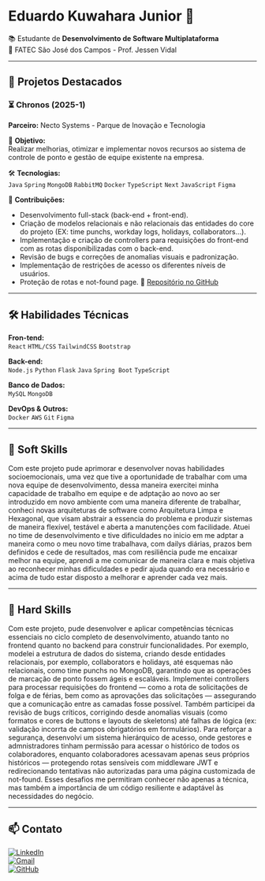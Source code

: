 # Eduardo Kuwahara Junior 👋

📚 Estudante de **Desenvolvimento de Software Multiplataforma**  
📍 FATEC São José dos Campos - Prof. Jessen Vidal

---

## 🚀 Projetos Destacados

### ⏳ Chronos (2025-1)  
**Parceiro:** Necto Systems - Parque de Inovação e Tecnologia 

📌 **Objetivo:**  
Realizar melhorias, otimizar e implementar novos recursos ao sistema de controle de ponto e gestão de equipe existente na empresa. 

🛠 **Tecnologias:**  
`Java` `Spring` `MongoDB` `RabbitMQ` `Docker` `TypeScript` `Next` `JavaScript` `Figma`

🎯 **Contribuições:**  
- Desenvolvimento full-stack (back-end + front-end).
- Criação de modelos relacionais e não relacionais das entidades do core do projeto (EX: time punchs, workday logs, holidays, collaborators...).  
- Implementação e criação de controllers para requisições do front-end com as rotas disponibilizadas com o back-end.
- Revisão de bugs e correções de anomalias visuais e padronização.
- Implementação de restrições de acesso os diferentes níveis de usuários.
- Proteção de rotas e not-found page.
🔗 [Repositório no GitHub](https://github.com/CtrI-Alt-Del/chronos.git)

---

## 🛠 Habilidades Técnicas

**Fron-tend:**  
`React` `HTML/CSS` `TailwindCSS` `Bootstrap`

**Back-end:**  
`Node.js` `Python` `Flask` `Java` `Spring Boot` `TypeScript`

**Banco de Dados:**  
`MySQL` `MongoDB`

**DevOps & Outros:**  
`Docker` `AWS` `Git` `Figma`

---

## 🌟 Soft Skills

Com este projeto pude aprimorar e desenvolver novas habilidades socioemocionais, uma vez que tive a oportunidade de trabalhar com uma nova equipe de desenvolvimento, dessa maneira exercitei minha capacidade
de trabalho em equipe e de adptação ao novo ao ser introduzido em novo ambiente com uma maneira diferente de trabalhar, conheci novas arquiteturas de software como Arquitetura Limpa e Hexagonal, que visam abstrair a essencia do problema e produzir sistemas de maneira flexível, testável e aberta a manutenções com facilidade. Atuei no time de desenvolvimento e tive dificuldades no inicio em me adptar a maneira como o meu novo time trabalhava, com dailys diárias, prazos bem definidos e cede de resultados, mas com resiliência pude me encaixar melhor na equipe, aprendi a me comunicar de maneira clara e mais objetiva ao reconhecer minhas dificuldades e pedir ajuda quando era necessário e acima de tudo estar disposto a melhorar e aprender cada vez mais.

---

## 🚧 Hard Skills

Com este projeto, pude desenvolver e aplicar competências técnicas essenciais no ciclo completo de desenvolvimento, atuando tanto no frontend quanto no backend para construir funcionalidades. Por exemplo, modelei a estrutura de dados do sistema, criando desde entidades relacionais, por exemplo, collaborators e holidays, até esquemas não relacionais, como time punchs no MongoDB, garantindo que as operações de marcação de ponto fossem ágeis e escaláveis. Implementei controllers para processar requisições do frontend — como a rota de solicitações de folga e de férias, bem como as aprovações das solicitações — assegurando que a comunicação entre as camadas fosse possível.
Também participei da revisão de bugs críticos, corrigindo desde anomalias visuais (como formatos e cores de buttons e layouts de skeletons) até falhas de lógica (ex: validação incorrta de campos obrigatórios em formulários). Para reforçar a segurança, desenvolvi um sistema hierárquico de acesso, onde gestores e admnistradores tinham permissão para acessar o histórico de todos os colaboradores, enquanto colaboradores acessavam apenas seus próprios históricos — protegendo rotas sensíveis com middleware JWT e redirecionando tentativas não autorizadas para uma página customizada de not-found. Esses desafios me permitiram conhecer não apenas a técnica, mas também a importância de um código resiliente e adaptável às necessidades do negócio.

---

## 📫 Contato

[![LinkedIn](https://img.shields.io/badge/LinkedIn-0077B5?style=for-the-badge&logo=linkedin&logoColor=white)](https://www.linkedin.com/in/eduardo-kuwahara-junior-3b2267303/)  
[![Gmail](https://img.shields.io/badge/Gmail-D14836?style=for-the-badge&logo=gmail&logoColor=white)](https://mail.google.com/mail/u/0/#inbox?compose=GTvVlcRwPkjPzTSfJHsGfTGZlSdBJTJcmSpRwLwVJfRplMDPgpBwKjcczGnkllTxLqRnzxkkXtVbV)  
[![GitHub](https://img.shields.io/badge/GitHub-100000?style=for-the-badge&logo=github&logoColor=white)](https://github.com/EduardoKuwahara)  
